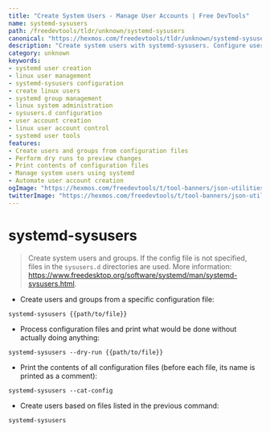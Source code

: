 ```yaml
---
title: "Create System Users - Manage User Accounts | Free DevTools"
name: systemd-sysusers
path: /freedevtools/tldr/unknown/systemd-sysusers
canonical: "https://hexmos.com/freedevtools/tldr/unknown/systemd-sysusers/"
description: "Create system users with systemd-sysusers. Configure user accounts and groups efficiently using configuration files. Free online tool, no registration required."
category: unknown
keywords:
- systemd user creation
- linux user management
- systemd-sysusers configuration
- create linux users
- systemd group management
- linux system administration
- sysusers.d configuration
- user account creation
- linux user account control
- systemd user tools
features:
- Create users and groups from configuration files
- Perform dry runs to preview changes
- Print contents of configuration files
- Manage system users using systemd
- Automate user account creation
ogImage: "https://hexmos.com/freedevtools/t/tool-banners/json-utilities-banner.png"
twitterImage: "https://hexmos.com/freedevtools/t/tool-banners/json-utilities-banner.png"
---
```


# systemd-sysusers

> Create system users and groups.
> If the config file is not specified, files in the `sysusers.d` directories are used.
> More information: <https://www.freedesktop.org/software/systemd/man/systemd-sysusers.html>.

- Create users and groups from a specific configuration file:

`systemd-sysusers {{path/to/file}}`

- Process configuration files and print what would be done without actually doing anything:

`systemd-sysusers --dry-run {{path/to/file}}`

- Print the contents of all configuration files (before each file, its name is printed as a comment):

`systemd-sysusers --cat-config`

- Create users based on files listed in the previous command:

`systemd-sysusers`
